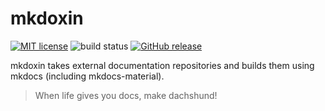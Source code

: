 # mkdoxin

[![MIT license](https://img.shields.io/badge/License-MIT-blue.svg)](https://github.com/tritones/mkdoxin/blob/main/LICENSE)
![build status](https://github.com/tritones/mkdoxin/actions/workflows/build.yml/badge.svg?branch=main)
[![GitHub release](https://img.shields.io/github/release/tritones/mkdoxin.svg)](https://github.com/tritones/mkdoxin/releases/)

mkdoxin takes external documentation repositories and builds them using mkdocs (including mkdocs-material).

> When life gives you docs, make dachshund!
